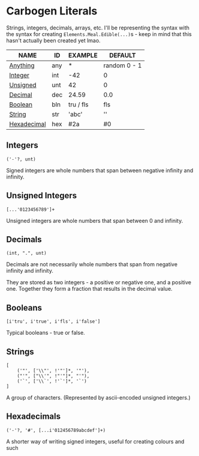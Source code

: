 # Carbogen Literals
Strings, integers, decimals, arrays, etc.
I'll be representing the syntax with the syntax for creating `Elements.Meal.Edible(...)`s - keep in mind that this hasn't actually been created yet lmao.

| NAME                           | ID  | EXAMPLE   | DEFAULT      |
| -                              | -   | -         | -            |
| [Anything](#anything)          | any | *         | random 0 - 1 |
| [Integer](#integers)           | int | -42       | 0            |
| [Unsigned](#unsigned-integers) | unt | 42        | 0            |
| [Decimal](#decimals)           | dec | 24.59     | 0.0          |
| [Boolean](#booleans)           | bln | tru / fls | fls          |
| [String](#strings)             | str | 'abc'     | ''           |
| [Hexadecimal](#hexadecimals)   | hex | #2a       | #0           |

## Integers

```
('-'?, unt)
```

Signed integers are whole numbers that span between negative infinity and infinity.

## Unsigned Integers

```
[...'0123456789']+
```

Unsigned integers are whole numbers that span between 0 and infinity.

## Decimals

```
(int, ".", unt)
```

Decimals are not necessarily whole numbers that span from negative infinity and infinity.

They are stored as two integers - a positive or negative one, and a positive one. Together they form a fraction that results in the decimal value.

## Booleans

```
[i'tru', i'true', i'fls', i'false']
```

Typical booleans - true or false.

## Strings

```
[
    ('"', ['\\"', !'"']*, '"'),
    ("'", ["\\'", !"'"]*, "'"),
    ('`', ['\\`', !'`']*, '`')
]
```

A group of characters. (Represented by ascii-encoded unsigned integers.)

## Hexadecimals

```
('-'?, '#', [...i'012456789abcdef']+)
```

A shorter way of writing signed integers, useful for creating colours and such
